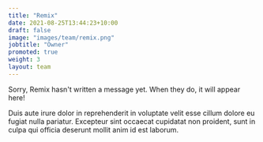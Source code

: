 ```yaml
---
title: "Remix"
date: 2021-08-25T13:44:23+10:00
draft: false
image: "images/team/remix.png"
jobtitle: "Owner"
promoted: true
weight: 3
layout: team
---
```


Sorry, Remix hasn't written a message yet. When they do, it will appear here!

Duis aute irure dolor in reprehenderit in voluptate velit esse cillum dolore eu fugiat nulla pariatur. Excepteur sint occaecat cupidatat non proident, sunt in culpa qui officia deserunt mollit anim id est laborum.


